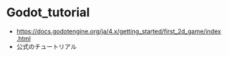 # Godot_tutorial
- https://docs.godotengine.org/ja/4.x/getting_started/first_2d_game/index.html
-  公式のチュートリアル
